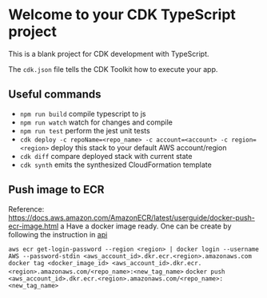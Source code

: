 # Welcome to your CDK TypeScript project

This is a blank project for CDK development with TypeScript.

The `cdk.json` file tells the CDK Toolkit how to execute your app.

## Useful commands

* `npm run build`   compile typescript to js
* `npm run watch`   watch for changes and compile
* `npm run test`    perform the jest unit tests
* `cdk deploy -c repoName=<repo_name> -c account=<account> -c region=<region>`      deploy this stack to your default AWS account/region
* `cdk diff`        compare deployed stack with current state
* `cdk synth`       emits the synthesized CloudFormation template


## Push image to ECR
Reference: https://docs.aws.amazon.com/AmazonECR/latest/userguide/docker-push-ecr-image.html
a
Have a docker image ready. One can be create by following the instruction in [api](../api/README.md)

 `aws ecr get-login-password --region <region> | docker login --username AWS --password-stdin <aws_account_id>.dkr.ecr.<region>.amazonaws.com`
 `docker tag <docker_image_id> <aws_account_id>.dkr.ecr.<region>.amazonaws.com/<repo_name>:<new_tag_name>`
 `docker push <aws_account_id>.dkr.ecr.<region>.amazonaws.com/<repo_name>:<new_tag_name>`